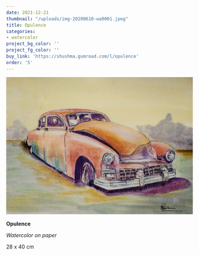 ```yaml
---
date: 2021-12-21
thumbnail: "/uploads/img-20200610-wa0001.jpeg"
title: Opulence
categories:
- watercolor
project_bg_color: ''
project_fg_color: ''
buy_link: 'https://shushma.gumroad.com/l/opulence'
order: '5'
---
```

![](/uploads/img-20200610-wa0001.jpeg)

**Opulence**

_Watercolor on paper_

28 x 40 cm